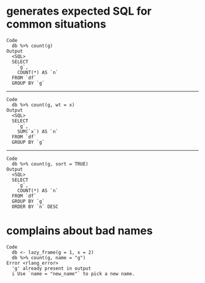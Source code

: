 # generates expected SQL for common situations

    Code
      db %>% count(g)
    Output
      <SQL>
      SELECT
        `g`,
        COUNT(*) AS `n`
      FROM `df`
      GROUP BY `g`

---

    Code
      db %>% count(g, wt = x)
    Output
      <SQL>
      SELECT
        `g`,
        SUM(`x`) AS `n`
      FROM `df`
      GROUP BY `g`

---

    Code
      db %>% count(g, sort = TRUE)
    Output
      <SQL>
      SELECT
        `g`,
        COUNT(*) AS `n`
      FROM `df`
      GROUP BY `g`
      ORDER BY `n` DESC

# complains about bad names

    Code
      db <- lazy_frame(g = 1, x = 2)
      db %>% count(g, name = "g")
    Error <rlang_error>
      'g' already present in output
      i Use `name = "new_name"` to pick a new name.

